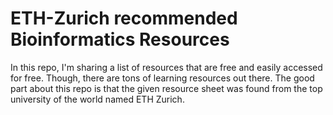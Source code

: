 # ETH-Zurich recommended Bioinformatics Resources
In this repo, I'm sharing a list of resources that are free and easily accessed for free. Though, there are tons of learning resources out there. The good part about this repo is that the given resource sheet was found from the top university of the world named ETH Zurich.
